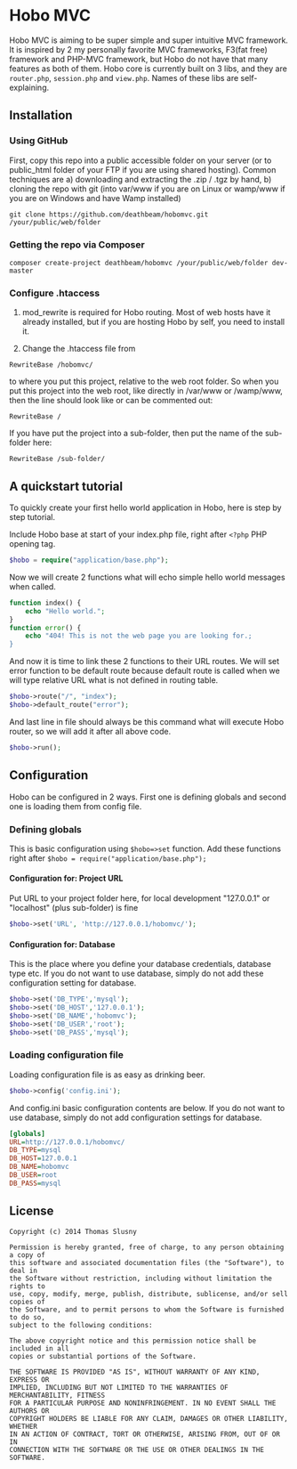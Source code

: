 # Hobo MVC

Hobo MVC is aiming to be super simple and super intuitive MVC framework. It is inspired by 2 my personally favorite MVC frameworks, F3(fat free) framework and PHP-MVC framework, but
Hobo do not have that many features as both of them. Hobo core is currently built on 3 libs, and they are `router.php`,
`session.php` and `view.php`. Names of these libs are self-explaining.

## Installation

### Using GitHub

First, copy this repo into a public accessible folder on your server (or to public_html folder of your FTP if you are using shared hosting).
Common techniques are a) downloading and extracting the .zip / .tgz by hand, b) cloning the repo with git (into var/www if you are on Linux or wamp/www if you are on Windows and have Wamp installed)

```
git clone https://github.com/deathbeam/hobomvc.git /your/public/web/folder
```

### Getting the repo via Composer

```
composer create-project deathbeam/hobomvc /your/public/web/folder dev-master
```

### Configure .htaccess
1. mod_rewrite is required for Hobo routing. Most of web hosts have it already installed, but if you are hosting Hobo by self, you need to install it.

2. Change the .htaccess file from
```
RewriteBase /hobomvc/
```
to where you put this project, relative to the web root folder. So when you put this project into
the web root, like directly in /var/www or /wamp/www, then the line should look like or can be commented out:
```
RewriteBase /
```
If you have put the project into a sub-folder, then put the name of the sub-folder here:
```
RewriteBase /sub-folder/
```

## A quickstart tutorial

To quickly create your first hello world application in Hobo, here is step by step tutorial.

Include Hobo base at start of your index.php file, right after `<?php` PHP opening tag.
```php
$hobo = require("application/base.php");
```
Now we will create 2 functions what will echo simple hello world messages when called.
```php
function index() {
	echo "Hello world.";
}
function error() {
	echo "404! This is not the web page you are looking for.;
}
```
And now it is time to link these 2 functions to their URL routes. We will set error function to be default route
because default route is called when we will type relative URL what is not defined in routing table.
```php
$hobo->route("/", "index");
$hobo->default_route("error");
```
And last line in file should always be this command what will execute Hobo router, so we will add it after all above code.
```php
$hobo->run();
```

## Configuration
Hobo can be configured in 2 ways. First one is defining globals and second one is loading them from config file.

### Defining globals
This is basic configuration using `$hobo=>set` function. Add these functions right after `$hobo = require("application/base.php");`
#### Configuration for: Project URL
Put URL to your project folder here, for local development "127.0.0.1" or "localhost" (plus sub-folder) is fine
```php
$hobo->set('URL', 'http://127.0.0.1/hobomvc/');
```
#### Configuration for: Database
This is the place where you define your database credentials, database type etc. If you do not want to use database, simply do not add these
configuration setting for database.
```php
$hobo->set('DB_TYPE','mysql');
$hobo->set('DB_HOST','127.0.0.1');
$hobo->set('DB_NAME','hobomvc');
$hobo->set('DB_USER','root');
$hobo->set('DB_PASS','mysql');
```

### Loading configuration file
Loading configuration file is as easy as drinking beer.
```php
$hobo->config('config.ini');
```
And config.ini basic configuration contents are below. If you do not want to use database, simply do not add
configuration settings for database.
```INI
[globals]
URL=http://127.0.0.1/hobomvc/
DB_TYPE=mysql
DB_HOST=127.0.0.1
DB_NAME=hobomvc
DB_USER=root
DB_PASS=mysql
```

## License
```
Copyright (c) 2014 Thomas Slusny

Permission is hereby granted, free of charge, to any person obtaining a copy of
this software and associated documentation files (the "Software"), to deal in
the Software without restriction, including without limitation the rights to
use, copy, modify, merge, publish, distribute, sublicense, and/or sell copies of
the Software, and to permit persons to whom the Software is furnished to do so,
subject to the following conditions:

The above copyright notice and this permission notice shall be included in all
copies or substantial portions of the Software.

THE SOFTWARE IS PROVIDED "AS IS", WITHOUT WARRANTY OF ANY KIND, EXPRESS OR
IMPLIED, INCLUDING BUT NOT LIMITED TO THE WARRANTIES OF MERCHANTABILITY, FITNESS
FOR A PARTICULAR PURPOSE AND NONINFRINGEMENT. IN NO EVENT SHALL THE AUTHORS OR
COPYRIGHT HOLDERS BE LIABLE FOR ANY CLAIM, DAMAGES OR OTHER LIABILITY, WHETHER
IN AN ACTION OF CONTRACT, TORT OR OTHERWISE, ARISING FROM, OUT OF OR IN
CONNECTION WITH THE SOFTWARE OR THE USE OR OTHER DEALINGS IN THE SOFTWARE.
```

